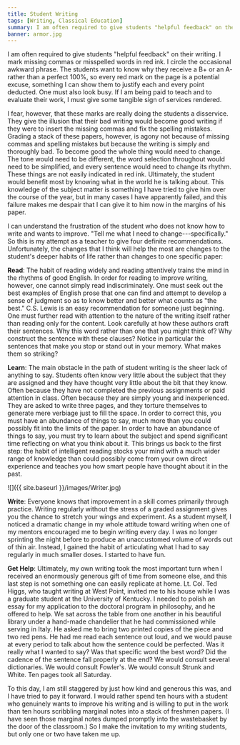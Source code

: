 ```yaml
---
title: Student Writing
tags: [Writing, Classical Education]
summary: I am often required to give students "helpful feedback" on their writing.  I mark missing commas or misspelled words in red ink.  I circle the occasional awkward phrase.  I fear, however, that these marks are really doing the students a disservice.  They give the illusion that their bad writing would become good writing if they were to insert the missing commas and fix the spelling mistakes.  To become good the whole thing would need to change, and this means a change to the student's deeper habits of life.  So here are my four recommendations.
banner: armor.jpg
---
```



I am often required to give students "helpful feedback" on their writing.  I mark missing commas or misspelled words in red ink.  I circle the occasional awkward phrase.  The students want to know why they receive a B+ or an A- rather than a perfect 100%, so every red mark on the page is a potential excuse, something I can show them to justify each and every point deducted.  One must also look busy.  If I am being paid to teach and to evaluate their work, I must give some tangible sign of services rendered.

I fear, however, that these marks are really doing the students a disservice.  They give the illusion that their bad writing would become good writing if they were to insert the missing commas and fix the spelling mistakes.  Grading a stack of these papers, however, is agony not because of missing commas and spelling mistakes but because the writing is simply and thoroughly bad.  To become good the whole thing would need to change.  The tone would need to be different, the word selection throughout would need to be simplified, and every sentence would need to change its rhythm.  These things are not easily indicated in red ink.  Ultimately, the student would benefit most by knowing what in the world he is talking about.  This knowledge of the subject matter is something I have tried to give him over the course of the year, but in many cases I have apparently failed, and this failure makes me despair that I can give it to him now in the margins of his paper.

I can understand the frustration of the student who does not know how to write and wants to improve.  "Tell me what I need to change---specifically."  So this is my attempt as a teacher to give four definite recommendations.  Unfortunately, the changes that I think will help the most are changes to the student's deeper habits of life rather than changes to one specific paper:<!--more-->

**Read**: The habit of reading widely and reading attentively trains the mind in the rhythms of good English.  In order for reading to improve writing, however, one cannot simply read indiscriminately.  One must seek out the best examples of English prose that one can find and attempt to develop a sense of judgment so as to know better and better what counts as "the best."  C.S. Lewis is an easy recommendation for someone just beginning.  One must further read with attention to the nature of the writing itself rather than reading only for the content.  Look carefully at how these authors craft their sentences.  Why this word rather than one that you might think of?  Why construct the sentence with these clauses?  Notice in particular the sentences that make you stop or stand out in your memory.  What makes them so striking?

**Learn**: The main obstacle in the path of student writing is the sheer lack of anything to say.  Students often know very little about the subject that they are assigned and they have thought very little about the bit that they know.  Often because they have not completed the previous assignments or paid attention in class.  Often because they are simply young and inexperienced.  They are asked to write three pages, and they torture themselves to generate mere verbiage just to fill the space.  In order to correct this, you must have an abundance of things to say, much more than you could possibly fit into the limits of the paper.  In order to have an abundance of things to say, you must try to learn about the subject and spend significant time reflecting on what you think about it.  This brings us back to the first step: the habit of intelligent reading stocks your mind with a much wider range of knowledge than could possibly come from your own direct experience and teaches you how smart people have thought about it in the past.

![]({{ site.baseurl }}/images/Writer.jpg)

**Write**: Everyone knows that improvement in a skill comes primarily through practice.  Writing regularly without the stress of a graded assignment gives you the chance to stretch your wings and experiment.  As a student myself, I noticed a dramatic change in my whole attitude toward writing when one of my mentors encouraged me to begin writing every day.  I was no longer sprinting the night before to produce an unaccustomed volume of words out of thin air.  Instead, I gained the habit of articulating what I had to say regularly in much smaller doses.  I started to have fun.

**Get Help**: Ultimately, my own writing took the most important turn when I received an enormously generous gift of time from someone else, and this last step is not something one can easily replicate at home.  Lt. Col. Ted Higgs, who taught writing at West Point, invited me to his house while I was a graduate student at the University of Kentucky.  I needed to polish an essay for my application to the doctoral program in philosophy, and he offered to help.  We sat across the table from one another in his beautiful library under a hand-made chandelier that he had commissioned while serving in Italy.  He asked me to bring two printed copies of the piece and two red pens.  He had me read each sentence out loud, and we would pause at every period to talk about how the sentence could be perfected.  Was it really what I wanted to say?  Was that specific word the best word?  Did the cadence of the sentence fall properly at the end?  We would consult several dictionaries.  We would consult Fowler's.  We would consult Strunk and White.  Ten pages took all Saturday.

To this day, I am still staggered by just how kind and generous this was, and I have tried to pay it forward.  I would rather spend ten hours with a student who genuinely wants to improve his writing and is willing to put in the work than ten hours scribbling marginal notes into a stack of freshmen papers.  (I have seen those marginal notes dumped promptly into the wastebasket by the door of the classroom.)  So I make the invitation to my writing students, but only one or two have taken me up.
